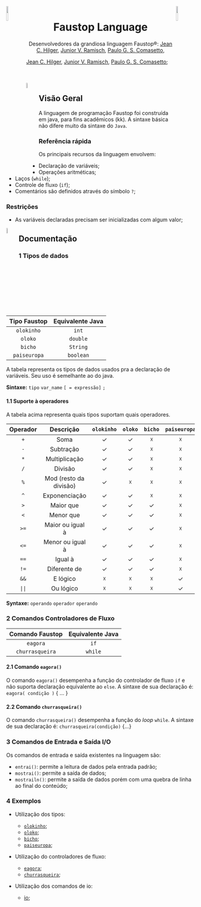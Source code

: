 <img src="https://pbs.twimg.com/media/CmeE6ZNW8AAGXX-.png" height="10%" width="10%" align="left">
<img src="https://pbs.twimg.com/media/CmeE6ZNW8AAGXX-.png" height="10%" width="10%" align="right">
<h1 align="center">Faustop Language</h1>

<p align="center">
	Desenvolvedores da grandiosa linguagem Faustop®: <a href="https://github.com/JeanCHilger">Jean C. Hilger</a>, <a href="https://github.com/Junior-16">Junior V. Ramisch</a>, <a href="https://github.com/PauloGSC">Paulo G. S. Comasetto</a>, 
</p>

 [Jean C. Hilger](https://github.com/JeanCHilger), [Junior V. Ramisch](https://github.com/Junior-16), [Paulo G. S. Comasetto](https://github.com/PauloGSC);

<br>
<br>

<img src="https://pbs.twimg.com/media/CmeE6gdXgAA55wU.png" height="6%" width="6%" align="left">

<h2>Visão Geral</h2>

A linguagem de programação Faustop foi construída em java, para fins acadêmicos (kk). A sintaxe básica não difere muito da sintaxe do `Java`.

### Referência rápida

Os principais recursos da linguagem envolvem:

-   Declaração de variáveis;
-   Operações aritméticas;
-   Laços (`while`);
-   Controle de fluxo (`if`);
-   Comentários são definidos através do símbolo `?`;

### Restrições
 - As variáveis declaradas precisam ser inicializadas com algum valor;
<img src="https://pbs.twimg.com/media/CmeE6gdXgAA55wU.png" height="6%" width="6%" align="left">
<h2>Documentação</h2>

### 1 Tipos de dados

| Tipo Faustop | Equivalente Java |
| :----------: | :--------------: |
|  `olokinho`  |       `int`      |
|    `oloko`   |     `double`     |
|    `bicho`   |     `String`     |
| `paiseuropa` |     `boolean`    |

A tabela representa os tipos de dados usados pra a declaração de variáveis. Seu uso é semelhante ao do java.

**Sintaxe:** `tipo` `var_name` `[ = expressão]` `;`

#### 1.1 Suporte à operadores

A tabela acima representa quais tipos suportam quais operadores.

| Operador |        Descrição       | `olokinho` | `oloko` | `bicho` | `paiseuropa` |
| :------: | :--------------------: | :--------: | :-----: | :-----: | :----------: |
|    `+`   |          Soma          |      ✓     |    ✓    |    ☓    |       ☓      |
|    `-`   |        Subtração       |      ✓     |    ✓    |    ☓    |       ☓      |
|    `*`   |      Multiplicação     |      ✓     |    ✓    |    ☓    |       ☓      |
|    `/`   |         Divisão        |      ✓     |    ✓    |    ☓    |       ☓      |
|    `%`   | Mod (resto da divisão) |      ✓     |    ☓    |    ☓    |       ☓      |
|    `^`   |      Exponenciação     |      ✓     |    ✓    |    ☓    |       ☓      |
|    `>`   |        Maior que       |      ✓     |    ✓    |    ✓    |       ☓      |
|    `<`   |        Menor que       |      ✓     |    ✓    |    ✓    |       ☓      |
|   `>=`   |    Maior ou igual à    |      ✓     |    ✓    |    ✓    |       ☓      |
|   `<=`   |    Menor ou igual à    |      ✓     |    ✓    |    ✓    |       ☓      |
|   `==`   |         Igual à        |      ✓     |    ✓    |    ✓    |       ☓      |
|   `!=`   |      Diferente de      |      ✓     |    ✓    |    ✓    |       ☓      |
|   `&&`   |        E lógico        |      ☓     |    ☓    |    ☓    |       ✓      |
|  `\|\|`  |        Ou lógico       |      ☓     |    ☓    |    ☓    |       ✓      |

**Syntaxe:** `operando` `operador` `operando`

### 2 Comandos Controladores de Fluxo

| Comando Faustop | Equivalente Java |
| :-------------: | :--------------: |
|     `eagora`    |       `if`       |
| `churrasqueira` |      `while`     |

#### 2.1 Comando `eagora()`

O comando `eagora()` desempenha a função do controlador de fluxo `if` e não suporta declaração equivalente ao `else`. A sintaxe de sua declaração é: `eagora( condição )` { ... }

#### 2.2 Comando `churrasqueira()`

O comando `churrasqueira()` desempenha a função do _loop_ `while`. A sintaxe de sua declaração é: `churrasqueira(condição)` {...}

### 3 Comandos de Entrada e Saída I/O

Os comandos de entrada e saída existentes na linguagem são:

-   `entrai()`: permite a leitura de dados pela entrada padrão;
-   `mostrai()`: permite a saída de dados;
-   `mostrailn()`: permite a saída de dados porém com uma quebra de linha ao final do conteúdo;

### 4 Exemplos

-   Utilização dos tipos:
    -   [`olokinho`](https://github.com/Junior-16/faustop-language/blob/develop/examples/ex_olokinho.fau);
	-   [`oloko`](https://github.com/Junior-16/faustop-language/blob/develop/examples/ex_oloko.fau);
	-   [`bicho`](https://github.com/Junior-16/faustop-language/blob/develop/examples/ex_bicho.fau);
	-   [`paiseuropa`](https://github.com/Junior-16/faustop-language/blob/develop/examples/ex_paiseuropa.fau);
-   Utilização do controladores de fluxo:
	-   [`eagora`](https://github.com/Junior-16/faustop-language/blob/develop/examples/ex_eagora.fau);
	-   [`churrasqueira`](https://github.com/Junior-16/faustop-language/blob/develop/examples/ex_churrasqueira.fau);

-   Utilização dos comandos de io:
	-   [io](https://github.com/Junior-16/faustop-language/blob/develop/examples/ex_io.fau);


[fausto1]: http://raw.cdn.cennoticias.com/fda315a7-6083-490e-bf65-74874928ac41

[fausto2]: https://i.pinimg.com/originals/c5/73/00/c573001d39ef51756047e71d75851d67.jpg

[fausto3]: https://encrypted-tbn0.gstatic.com/images?q=tbn:ANd9GcQJqRyGYy6DsCTMI4f9MP7gpSU-dIwDR9-h6AyM9OwI4coiKfoz

[fausto4]: https://i.kym-cdn.com/photos/images/newsfeed/001/181/711/1b1.jpg

[faustoico1]: https://img.ibxk.com.br/2018/2/programas/16005909121631975.png

[faustoico2]: https://pbs.twimg.com/media/CmeE6ZNW8AAGXX-.png

[faustoico3]: https://pbs.twimg.com/media/CmeE6gdXgAA55wU.png
